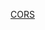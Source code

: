 [CORS](https://content.acloud.guru/63a452a4-b12c-46cc-9a74-d03e6aa3a3af/1351620000001-000020.mp4?Expires=1740468738&Signature=Rk3xDIkWQNWr0kNRwqu4NKlGmowZFw/4YCdA8xQzfPCEEX3kPk2BZht+EDa+ir6swXUKCTP+7qVwbZu1wZ7l5wEOz7/KfG51lhYRjwB2PIvOeMGnMLRRbZicICf1wfburFzrMvHltwOtRhrz9p8aq2S0L6YkBtajzfhjdTb859Kf+Yyf31j9G9oRovrEj6ITn+xx3WZvADlPkkh1Dh3naVB7gozDqYTf8PRSdV2BuYMfZJTS12xK+QENCD3xmGiLXRpaJZ/gFX3u/3RSqyUbtObLWXEqY57g0K/8lugYalOOHNurKPRAWQ8HtJeBA22m7kJzWoHmBYyG7/pyw24nug==&Policy=eyJTdGF0ZW1lbnQiOlt7IlJlc291cmNlIjoiaHR0cHM6Ly9jb250ZW50LmFjbG91ZC5ndXJ1LzYzYTQ1MmE0LWIxMmMtNDZjYy05YTc0LWQwM2U2YWEzYTNhZi8qIiwiQ29uZGl0aW9uIjp7IkRhdGVMZXNzVGhhbiI6eyJBV1M6RXBvY2hUaW1lIjoxNzQwNDY4NzM4fX19XX0=&Key-Pair-Id=APKAISLU6JPYU7SF6EUA)
